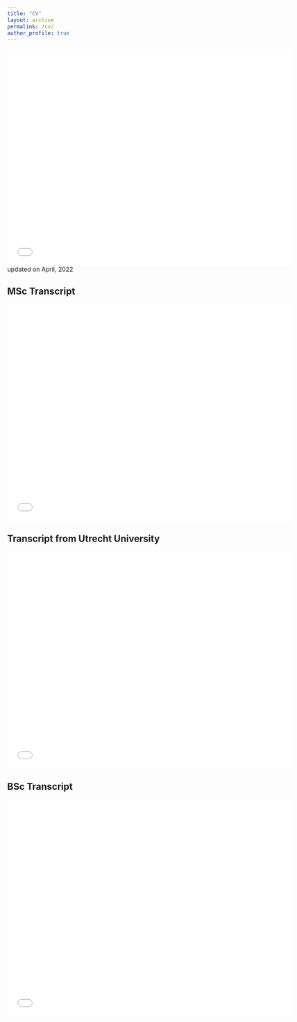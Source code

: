 ```yaml
---
title: "CV"
layout: archive
permalink: /cv/
author_profile: true
---
```


<iframe src="/assets/file/cv.pdf" width="130%" height="500" frameborder="no" border="0" marginwidth="0" marginheight="0"></iframe>
updated on April, 2022

## MSc Transcript
<iframe src="/assets/file/ToR.pdf" width="130%" height="500" frameborder="no" border="0" marginwidth="0" marginheight="0"></iframe>

## Transcript from Utrecht University
<iframe src="/assets/file/ToR_Jian.pdf" width="130%" height="500" frameborder="no" border="0" marginwidth="0" marginheight="0"></iframe>

## BSc Transcript 
<iframe src="/assets/file/BSc.ToR.pdf" width="130%" height="500" frameborder="no" border="0" marginwidth="0" marginheight="0"></iframe>

